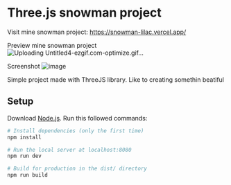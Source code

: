 # Three.js snowman project

Visit mine snowman project:
https://snowman-lilac.vercel.app/

Preview mine snowman project
![Uploading Untitled4-ezgif.com-optimize.gif…]()

Screenshot
![image](https://github.com/user-attachments/assets/8d6ecea2-05e9-4b7c-9c80-c7d2c8ac589f)


Simple project made with ThreeJS library.
Like to creating somethin beatiful

## Setup
Download [Node.js](https://nodejs.org/en/download/).
Run this followed commands:

``` bash
# Install dependencies (only the first time)
npm install

# Run the local server at localhost:8080
npm run dev

# Build for production in the dist/ directory
npm run build
```
